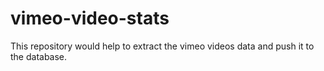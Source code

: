 # vimeo-video-stats
This repository would help to extract the vimeo videos data and push it to the database.
